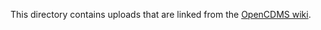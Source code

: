 This directory contains uploads that are linked from the [OpenCDMS wiki](https://github.com/opencdms/opencdms-project/wiki).
